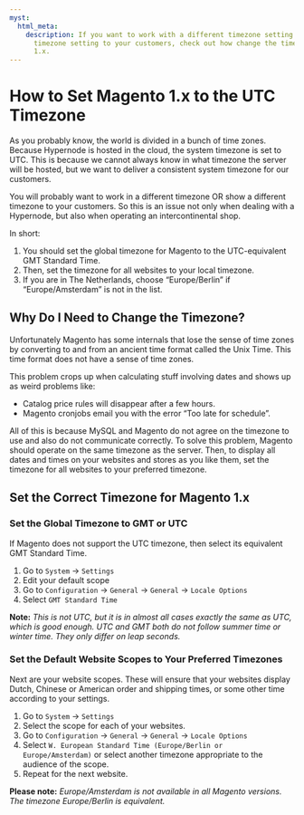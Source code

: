 ```yaml
---
myst:
  html_meta:
    description: If you want to work with a different timezone setting or show a different
      timezone setting to your customers, check out how change the timezone on Magento
      1.x.
---
```


<!-- source: https://support.hypernode.com/en/ecommerce/magento-1/how-to-set-magento-1-x-to-the-utc-timezone/ -->

# How to Set Magento 1.x to the UTC Timezone

As you probably know, the world is divided in a bunch of time zones. Because Hypernode is hosted in the cloud, the system timezone is set to UTC. This is because we cannot always know in what timezone the server will be hosted, but we want to deliver a consistent system timezone for our customers.

You will probably want to work in a different timezone OR show a different timezone to your customers. So this is an issue not only when dealing with a Hypernode, but also when operating an intercontinental shop.

In short:

1. You should set the global timezone for Magento to the UTC-equivalent GMT Standard Time.
1. Then, set the timezone for all websites to your local timezone.
1. If you are in The Netherlands, choose “Europe/Berlin” if “Europe/Amsterdam” is not in the list.

## Why Do I Need to Change the Timezone?

Unfortunately Magento has some internals that lose the sense of time zones by converting to and from an ancient time format called the Unix Time. This time format does not have a sense of time zones.

This problem crops up when calculating stuff involving dates and shows up as weird problems like:

- Catalog price rules will disappear after a few hours.
- Magento cronjobs email you with the error “Too late for schedule”.

All of this is because MySQL and Magento do not agree on the timezone to use and also do not communicate correctly. To solve this problem, Magento should operate on the same timezone as the server. Then, to display all dates and times on your websites and stores as you like them, set the timezone for all websites to your preferred timezone.

## Set the Correct Timezone for Magento 1.x

### Set the Global Timezone to GMT or UTC

If Magento does not support the UTC timezone, then select its equivalent GMT Standard Time.

1. Go to `System` -> `Settings`
1. Edit your default scope
1. Go to `Configuration` -> `General` -> `General` -> `Locale Options`
1. Select `GMT Standard Time`

**Note:** *This is not UTC, but it is in almost all cases exactly the same as UTC, which is good enough. UTC and GMT both do not follow summer time or winter time. They only differ on leap seconds.*

### Set the Default Website Scopes to Your Preferred Timezones

Next are your website scopes. These will ensure that your websites display Dutch, Chinese or American order and shipping times, or some other time according to your settings.

1. Go to `System` -> `Settings`
1. Select the scope for each of your websites.
1. Go to `Configuration` -> `General` -> `General` -> `Locale Options`
1. Select `W. European Standard Time (Europe/Berlin or Europe/Amsterdam)` or select another timezone appropriate to the audience of the scope.
1. Repeat for the next website.

**Please note:** *Europe/Amsterdam is not available in all Magento versions. The timezone Europe/Berlin is equivalent.*
